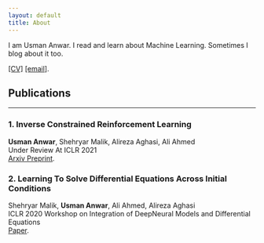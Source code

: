 ```yaml
---
layout: default
title: About
---
```


I am Usman Anwar. I read and learn about Machine Learning. Sometimes I blog about it too.
<!--- [linkedin](https://www.linkedin.com/in/usman-anwar-9b4384107/),[facebook](https://www.facebook.com/usmananwar345), [twitter](https://www.twitter.com/rantistan) or -->


[[CV]](https://uzman-anwar.github.io/Usman_Anwar.pdf) [[email]](mailto:usmananwar391@gmail.com). 



## Publications

---

### 1. Inverse Constrained Reinforcement Learning <br>
**Usman Anwar**, Shehryar Malik, Alireza Aghasi, Ali Ahmed <br>
Under Review At ICLR 2021 <br>
[Arxiv Preprint](https://arxiv.org/abs/2011.09999).

### 2. Learning To Solve Differential Equations Across Initial Conditions <br>
Shehryar Malik, **Usman Anwar**, Ali Ahmed, Alireza Aghasi <br>
ICLR 2020 Workshop on Integration of DeepNeural Models and Differential Equations <br>
[Paper](https://arxiv.org/abs/2003.12159).
